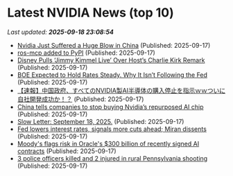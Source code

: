# Latest NVIDIA News (top 10)
_Last updated: **2025-09-18 23:08:54**_

- [Nvidia Just Suffered a Huge Blow in China](https://futurism.com/china-nvidia-chip-ban) (Published: 2025-09-17)
- [ros-mcp added to PyPI](https://pypi.org/project/ros-mcp/) (Published: 2025-09-17)
- [Disney Pulls ‘Jimmy Kimmel Live’ Over Host’s Charlie Kirk Remark](https://biztoc.com/x/889b22965ddccaaf) (Published: 2025-09-17)
- [BOE Expected to Hold Rates Steady. Why It Isn’t Following the Fed](https://biztoc.com/x/5d40974ca0aecab7) (Published: 2025-09-17)
- [【速報】中国政府、すべてのNVIDIA製AI半導体の購入停止を指示ｗｗついに自社開発成功か！？](https://news4vip.livedoor.biz/archives/52562635.html) (Published: 2025-09-17)
- [China tells companies to stop buying Nvidia’s repurposed AI chip](https://www.japantimes.co.jp/business/2025/09/18/tech/china-nvidia-ai-chip/) (Published: 2025-09-17)
- [Slow Letter: September 18, 2025.](https://slownews.kr/145590) (Published: 2025-09-17)
- [Fed lowers interest rates, signals more cuts ahead; Miran dissents](https://biztoc.com/x/a0d639f5b29c51da) (Published: 2025-09-17)
- [Moody's flags risk in Oracle's $300 billion of recently signed AI contracts](https://biztoc.com/x/3b18004c830832da) (Published: 2025-09-17)
- [3 police officers killed and 2 injured in rural Pennsylvania shooting](https://biztoc.com/x/0c26c1bc79420bcc) (Published: 2025-09-17)

